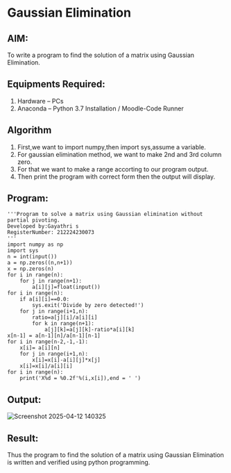 # Gaussian Elimination

## AIM:
To write a program to find the solution of a matrix using Gaussian Elimination.

## Equipments Required:
1. Hardware – PCs
2. Anaconda – Python 3.7 Installation / Moodle-Code Runner

## Algorithm

 1. First,we want to import numpy,then import sys,assume a variable.
 2. For gaussian elimination method, we want to make 2nd and 3rd column zero.
 3. For that we want to make a range accorting to our program output.
 4. Then print the program with correct form then the output will display.


## Program:
```
'''Program to solve a matrix using Gaussian elimination without partial pivoting.
Developed by:Gayathri s 
RegisterNumber: 212224230073
'''
import numpy as np
import sys
n = int(input())
a = np.zeros((n,n+1))
x = np.zeros(n)
for i in range(n):
    for j in range(n+1):
        a[i][j]=float(input())
for i in range(n):
    if a[i][i]==0.0:
        sys.exit('Divide by zero detected!')
    for j in range(i+1,n):
        ratio=a[j][i]/a[i][i]
        for k in range(n+1):
            a[j][k]=a[j][k]-ratio*a[i][k]
x[n-1] = a[n-1][n]/a[n-1][n-1]
for i in range(n-2,-1,-1):
    x[i]= a[i][n]
    for j in range(i+1,n):
        x[i]=x[i]-a[i][j]*x[j]
    x[i]=x[i]/a[i][i]
for i in range(n):
    print('X%d = %0.2f'%(i,x[i]),end = ' ')

```

## Output:

![Screenshot 2025-04-12 140325](https://github.com/user-attachments/assets/26a1b7b1-3d75-4b29-8339-f2d25c73d014)



## Result:
Thus the program to find the solution of a matrix using Gaussian Elimination is written and verified using python programming.


